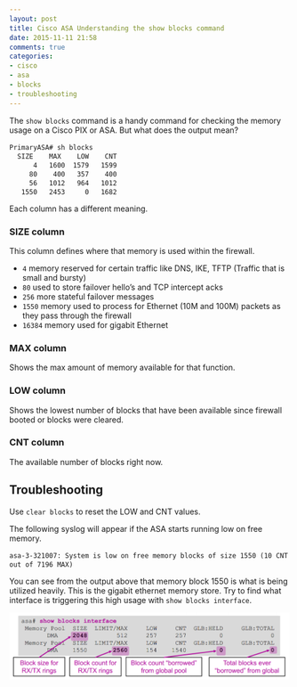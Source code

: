 ```yaml
---
layout: post
title: Cisco ASA Understanding the show blocks command
date: 2015-11-11 21:58
comments: true
categories:
- cisco
- asa
- blocks
- troubleshooting
---
```

The `show blocks` command is a handy command for checking the memory usage on a Cisco PIX or ASA. But what does the output mean?

```
PrimaryASA# sh blocks
  SIZE    MAX    LOW    CNT
      4   1600  1579   1599
     80    400   357    400
     56   1012   964   1012
   1550   2453     0   1682
```
 
Each column has a different meaning. 


### SIZE column
This column defines where that memory is used within the firewall.

* `4` memory reserved for certain traffic like DNS, IKE, TFTP (Traffic that is small and bursty)
* `80` used to store failover hello’s and TCP intercept acks
* `256` more stateful failover messages
* `1550` memory used to process for Ethernet (10M and 100M) packets as they pass through the firewall
* `16384` memory used for gigabit Ethernet

### MAX column

Shows the max amount of memory available for that function.

### LOW column

Shows the lowest number of blocks that have been available since firewall booted or blocks were cleared.

### CNT column

The available number of blocks right now.

 
## Troubleshooting
Use `clear blocks` to reset the LOW and CNT values.

The following syslog will appear if the ASA starts running low on free memory.

```
asa-3-321007: System is low on free memory blocks of size 1550 (10 CNT out of 7196 MAX)
```

You can see from the output above that memory block 1550 is what is being utilized heavily. This is the gigabit ethernet memory store. Try to find what interface is triggering this high usage with `show blocks interface`.

![ASA show blocks IMG](/images/showblocks.png)
	
	

